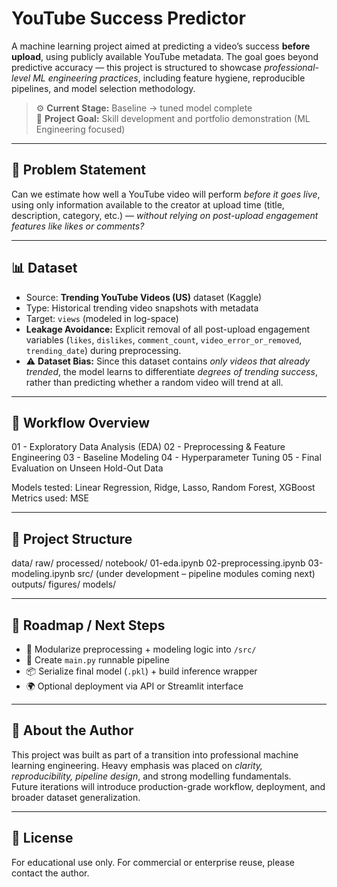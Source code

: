 # YouTube Success Predictor

A machine learning project aimed at predicting a video’s success **before upload**, using publicly available YouTube metadata. The goal goes beyond predictive accuracy — this project is structured to showcase *professional-level ML engineering practices*, including feature hygiene, reproducible pipelines, and model selection methodology.

> ⚙️ **Current Stage:** Baseline → tuned model complete  
> 🧠 **Project Goal:** Skill development and portfolio demonstration (ML Engineering focused)

---

## 🎯 Problem Statement

Can we estimate how well a YouTube video will perform *before it goes live*, using only information available to the creator at upload time (title, description, category, etc.) — *without relying on post-upload engagement features like likes or comments?*

---

## 📊 Dataset

- Source: **Trending YouTube Videos (US)** dataset (Kaggle)
- Type: Historical trending video snapshots with metadata  
- Target: `views` (modeled in log-space)  
- **Leakage Avoidance:** Explicit removal of all post-upload engagement variables (`likes`, `dislikes`, `comment_count`, `video_error_or_removed`, `trending_date`) during preprocessing.  
- ⚠️ **Dataset Bias:** Since this dataset contains *only videos that already trended*, the model learns to differentiate *degrees of trending success*, rather than predicting whether a random video will trend at all.

---

## 🔬 Workflow Overview

01 - Exploratory Data Analysis (EDA)
02 - Preprocessing & Feature Engineering
03 - Baseline Modeling
04 - Hyperparameter Tuning
05 - Final Evaluation on Unseen Hold-Out Data


Models tested: Linear Regression, Ridge, Lasso, Random Forest, XGBoost  
Metrics used: MSE

---

## 📁 Project Structure

data/
    raw/
    processed/
notebook/
    01-eda.ipynb
    02-preprocessing.ipynb
    03-modeling.ipynb
src/
(under development – pipeline modules coming next)
outputs/
    figures/
    models/



---

## 🚧 Roadmap / Next Steps

- 🔧 Modularize preprocessing + modeling logic into `/src/`
- 🧪 Create `main.py` runnable pipeline
- 📦 Serialize final model (`.pkl`) + build inference wrapper
- 🌍 Optional deployment via API or Streamlit interface

---

## 👤 About the Author

This project was built as part of a transition into professional machine learning engineering. Heavy emphasis was placed on *clarity, reproducibility, pipeline design*, and strong modelling fundamentals.  
Future iterations will introduce production-grade workflow, deployment, and broader dataset generalization.

---

## 📄 License

For educational use only. For commercial or enterprise reuse, please contact the author.